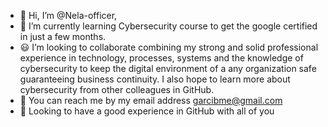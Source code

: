 - 👋 Hi, I’m @Nela-officer,
- 🌱 I’m currently learning Cybersecurity course to get the google certified in just a few months. 
- 😃 I’m looking to collaborate combining my strong and solid professional experience in technology, processes, systems and the knowledge of cybersecurity to keep the digital environment of a any organization safe guaranteeing business continuity. I also hope to learn more about cybersecurity from other colleagues in GitHub. 
- 📧 You can reach me by my email address garcibme@gmail.com
- 🫡 Looking to have a good experience in GitHub  with all of you 
